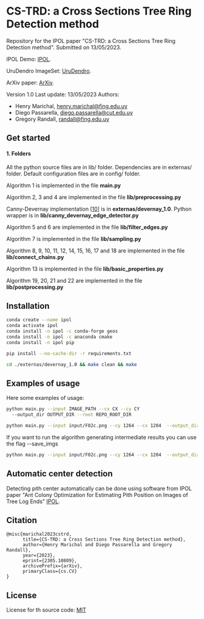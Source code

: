 # CS-TRD: a Cross Sections Tree Ring Detection method
Repository for the IPOL paper "CS-TRD: a Cross Sections Tree Ring Detection method". Submitted on 13/05/2023. 

IPOL Demo: [IPOL][link_ipol_paper].

UruDendro ImageSet: [UruDendro][link_urudendro].

ArXiv paper: [ArXiv][link_arxiv_paper].

[link_ipol_paper]: https://ipolcore.ipol.im/demo/clientApp/demo.html?id=77777000390
[link_urudendro]: https://iie.fing.edu.uy/proyectos/madera/
[link_arxiv_paper]: https://doi.org/10.48550/arXiv.2305.10809
Version 1.0
Last update: 13/05/2023
Authors: 
-	Henry Marichal, henry.marichal@fing.edu.uy
-   Diego Passarella, diego.passarella@cut.edu.uy
-   Gregory Randall, randall@fing.edu.uy

## Get started

#### 1. Folders
All the python source files are in lib/ folder. Dependencies are in externas/ folder. 
Default configuration files are in config/ folder. 

    
Algorithm 1 is implemented in the file **main.py**

Algorithm 2, 3 and 4 are implemented in the file **lib/preprocessing.py**

Canny-Devernay implementation [[10](https://www.ipol.im/pub/art/2017/216/)] is in **externas/devernay_1.0**. Python
wrapper is in **lib/canny_devernay_edge_detector.py**

Algorithm 5 and 6 are implemented in the file **lib/filter_edges.py** 

Algorithm 7 is implemented in the file **lib/sampling.py**

Algorithm 8, 9, 10, 11, 12, 14, 15, 16, 17 and 18 are implemented in the file **lib/connect_chains.py**

Algorithm 13 is implemented in the file **lib/basic_properties.py**

Algorithm 19, 20, 21 and 22 are implemented in the file **lib/postprocessing.py**

## Installation
```bash
conda create --name ipol
conda activate ipol
conda install -n ipol -c conda-forge geos
conda install -n ipol -c anaconda cmake 
conda install -n ipol pip
```
```bash
pip install --no-cache-dir -r requirements.txt
```
```bash
cd ./externas/devernay_1.0 && make clean && make
```

## Examples of usage

Here some examples of usage:
```bash
python main.py --input IMAGE_PATH --cx CX --cy CY 
  --output_dir OUTPUT_DIR --root REPO_ROOT_DIR
```
```bash
python main.py --input input/F02c.png --cy 1264 --cx 1204  --output_dir ./output --root ./
```
If you want to run the algorithm generating intermediate results you can use the flag --save_imgs

```bash
python main.py --input input/F02c.png --cy 1264 --cx 1204  --output_dir ./output --root ./ --save_imgs 1
```

## Automatic center detection
Detecting pith center automatically can be done using software from IPOL paper "Ant Colony Optimization for Estimating Pith Position on Images of Tree Log Ends" [IPOL][link_ipol_pith_paper].

[link_ipol_pith_paper]: https://www.ipol.im/pub/art/2022/338/?utm_source=doi

## Citation
```
@misc{marichal2023cstrd,
      title={CS-TRD: a Cross Sections Tree Ring Detection method}, 
      author={Henry Marichal and Diego Passarella and Gregory Randall},
      year={2023},
      eprint={2305.10809},
      archivePrefix={arXiv},
      primaryClass={cs.CV}
}
```

## License
License for th source code: [MIT](./LICENSE)





